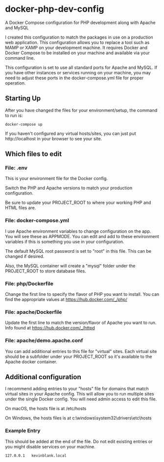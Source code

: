 # docker-php-dev-config
A Docker Compose configuration for PHP development along with Apache and MySQL

I created this configuration to match the packages in use on a production web application. This configuration allows you to replace a tool such as MAMP or XAMP on your development machine. It requires Docker and Docker Compose to be installed on your machine and available via your command line.

This configuration is set to use all standard ports for Apache and MySQL. If you have other instances or services running on your machine, you may need to adjust these ports in the docker-compose.yml file for proper operation.

## Starting Up

After you have changed the files for your environment/setup, the command to run is:

```
docker-compose up
```

If you haven't configured any virtual hosts/sites, you can just put http://localhost in your browser to see your site.

## Which files to edit

### File: .env

This is your environment file for the Docker config. 

Switch the PHP and Apache versions to match your production configuration.

Be sure to update your PROJECT_ROOT to where your working PHP and HTML files are.

### File: docker-compose.yml

I use Apache environment variables to change configuration on the app. You will see these as APPMODE. You can edit and add to these environment variables if this is something you use in your configuration.

The default MySQL root password is set to "root" in this file. This can be changed if desired.

Also, the MySQL container will create a "mysql" folder under the PROJECT_ROOT to store database files.

### File: php/Dockerfile

Change the first line to specify the flavor of PHP you want to install. You can find the appropriate values at https://hub.docker.com/_/php/

### File: apache/Dockerfile

Update the first line to match the version/flavor of Apache you want to run. Info found at https://hub.docker.com/_/httpd

### File: apache/demo.apache.conf

You can add additional entries to this file for "virtual" sites. Each virtual site should be a subfolder under your PROJECT_ROOT so it's available to the Apache docker container.

## Additional configuration

I recommend adding entries to your "hosts" file for domains that match virtual sites in your Apache config. This will allow you to run multiple sites under the single Docker config. You will need admin access to edit this file.

On macOS, the hosts file is at /etc/hosts

On Windows, the hosts files is at c:\windows\system32\drivers\etc\hosts

### Example Entry

This should be added at the end of the file. Do not edit existing entries or you might disable services on your machine.

```
127.0.0.1	kevinblank.local
```